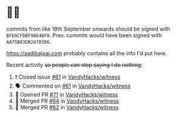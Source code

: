 # 👋🏻
<!--
**aadibajpai/aadibajpai** is a ✨ _special_ ✨ repository because its `README.md` (this file) appears on your GitHub profile.
-->
commits from like 18th September onwards should be signed with `BFE0CFDBF90E4BF0`. Prev. commits would have been signed with `AA75B83DB24703D6`.

https://aadibajpai.com probably contains all the info I'd put here.

Recent activity ~~so people can stop saying I do nothing~~:
<!--START_SECTION:activity-->
1. ❗️ Closed issue [#61](https://github.com/VandyHacks/witness/issues/61) in [VandyHacks/witness](https://github.com/VandyHacks/witness)
2. 🗣 Commented on [#61](https://github.com/VandyHacks/witness/issues/61) in [VandyHacks/witness](https://github.com/VandyHacks/witness)
3. 💪 Opened PR [#71](https://github.com/VandyHacks/witness/pull/71) in [VandyHacks/witness](https://github.com/VandyHacks/witness)
4. 🎉 Merged PR [#64](https://github.com/VandyHacks/witness/pull/64) in [VandyHacks/witness](https://github.com/VandyHacks/witness)
5. 🎉 Merged PR [#62](https://github.com/VandyHacks/witness/pull/62) in [VandyHacks/witness](https://github.com/VandyHacks/witness)
<!--END_SECTION:activity-->
